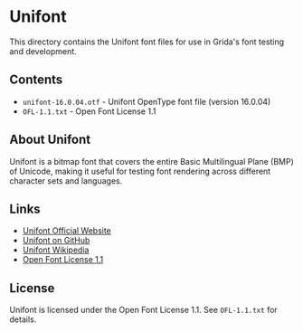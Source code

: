 # Unifont

This directory contains the Unifont font files for use in Grida's font testing and development.

## Contents

- `unifont-16.0.04.otf` - Unifont OpenType font file (version 16.0.04)
- `OFL-1.1.txt` - Open Font License 1.1

## About Unifont

Unifont is a bitmap font that covers the entire Basic Multilingual Plane (BMP) of Unicode, making it useful for testing font rendering across different character sets and languages.

## Links

- [Unifont Official Website](https://unifoundry.com/unifont/)
- [Unifont on GitHub](https://github.com/unifoundry/unifont)
- [Unifont Wikipedia](https://en.wikipedia.org/wiki/GNU_Unifont)
- [Open Font License 1.1](https://scripts.sil.org/OFL)

## License

Unifont is licensed under the Open Font License 1.1. See `OFL-1.1.txt` for details.
